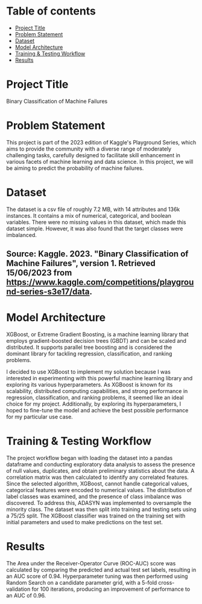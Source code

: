 # Table of contents

- [Project Title](#project-title)
- [Problem Statement](#problem-statement)
- [Dataset](#dataset)
- [Model Architecture](#model-architecture)
- [Training & Testing Workflow](#training--testing-workflow)
- [Results](#results)

# Project Title
Binary Classification of Machine Failures

# Problem Statement
This project is part of the 2023 edition of Kaggle's Playground Series, which aims to provide the community with a diverse range of moderately challenging tasks, carefully designed to facilitate skill enhancement in various facets of machine learning and data science. In this project, we will be aiming to predict the probability of machine failures.

# Dataset
The dataset is a csv file of roughly 7.2 MB, with 14 attributes and 136k instances. It contains a mix of numerical, categorical, and boolean variables.
There were no missing values in this dataset, which made this dataset simple. However, it was also found that the target classes were imbalanced. 
## Source: Kaggle. 2023. "Binary Classification of Machine Failures", version 1. Retrieved 15/06/2023 from https://www.kaggle.com/competitions/playground-series-s3e17/data.

# Model Architecture
XGBoost, or Extreme Gradient Boosting, is a machine learning library that employs gradient-boosted decision trees (GBDT) and can be scaled and distributed. It supports parallel tree boosting and is considered the dominant library for tackling regression, classification, and ranking problems.

I decided to use XGBoost to implement my solution because I was interested in experimenting with this powerful machine learning library and exploring its various hyperparameters. As XGBoost is known for its scalability, distributed computing capabilities, and strong performance in regression, classification, and ranking problems, it seemed like an ideal choice for my project. Additionally, by exploring its hyperparameters, I hoped to fine-tune the model and achieve the best possible performance for my particular use case.

# Training & Testing Workflow
The project workflow began with loading the dataset into a pandas dataframe and conducting exploratory data analysis to assess the presence of null values, duplicates, and obtain preliminary statistics about the data. A correlation matrix was then calculated to identify any correlated features. Since the selected algorithm, XGBoost, cannot handle categorical values, categorical features were encoded to numerical values. The distribution of label classes was examined, and the presence of class imbalance was discovered. To address this, ADASYN was implemented to oversample the minority class. The dataset was then split into training and testing sets using a 75/25 split. The XGBoost classifier was trained on the training set with initial parameters and used to make predictions on the test set. 

# Results 
The Area under the Receiver-Operator Curve (ROC-AUC) score was calculated by comparing the predicted and actual test set labels, resulting in an AUC score of 0.94. Hyperparameter tuning was then performed using Random Search on a candidate parameter grid, with a 5-fold cross-validation for 100 iterations, producing an improvement of performance to an AUC of 0.96.
